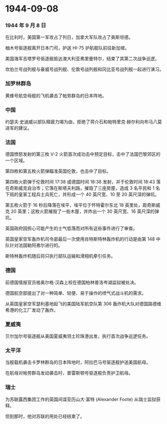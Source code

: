 # 1944-09-08

### 1944 年 9 月 8 日

在比利时，美国第一军攻占了列日，加拿大军队攻占了奥斯坦德。

柚木号驱逐舰离开日本门司，护送 HI-75 护航舰队前往新加坡。

美国海军吉塔罗号驱逐舰抵达澳大利亚弗里曼特尔，结束了其第二次战争巡逻。

坎伯兰号战列舰与豪威号战列舰、伦敦号战列舰和冈比亚号战列舰一起进行演习。

### 加罗林群岛

黄蜂号航空母舰的飞机袭击了帕劳群岛的日本阵地。

### 中国

约瑟夫·史迪威以部队精疲力竭为由，拒绝了蒋介石和帕特里克·赫尔利向布马八莫进军的建议。

### 法国

德国愤怒发射的第三枚 V-2
火箭首次成功击中预定目标，击中了法国巴黎郊区的一个区域。

第四枚和第五枚火箭弹瞄准英国伦敦，也击中了目标。

第四枚火箭弹于伦敦时间 17:38 或德国时间 18:38 发射，并于伦敦时间 18:43
落在奇斯威克自治市；它落在斯塔夫利路，摧毁了三座房屋，造成 3 名平民和 1
名下班的皇家工程兵士兵死亡，并形成一个 40 英尺宽、10 至 20
英尺深的弹坑。

第五枚火箭于 16 秒后降落在埃平，埃平位于怀特霍尔东北 18
英里处，距奇斯威克 20 英里；这枚火箭摧毁了一些木屋，并炸出一个 30
英尺宽、16 英尺深的弹坑。

英国政府因担心可能产生的士气低落而对所有这些事件进行了审查。

英国皇家空军轰炸机司令部最后一次使用肖特斯特林轰炸机的行动是由第 148
中队针对法国勒阿弗尔进行的。

斯特林轰炸机随后将只执行部队运输和滑翔机牵引任务。

### 德国

前德国情报官员格奥尔格·汉森上校在德国柏林普洛岑湖监狱被处决。

德国航空部提出了对一种简单、轻便、易于操作的喷气式战斗机的需求。

从英国皇家空军瑟利基地起飞的美国陆军航空队第 306
轰炸机大队对德国路德维希港的化工厂发动了轰炸。

### 夏威夷

贝尔加尔号驱逐舰从美国夏威夷领土珍珠港出发，执行首次战争巡逻任务。

### 太平洋

当舰载机袭击卡罗林群岛的日本阵地时，阿拉巴马号驱逐舰护送美国航母。

在航母对帕劳群岛发动袭击时，普雷斯顿号驱逐舰负责护卫航母。

### 瑞士

为苏联露西集团工作的英国间谍亚历山大·富特 (Alexander Foote)
从瑞士监狱获释。

但到那时，他对苏联的用处已经结束了。